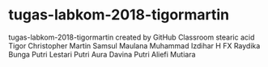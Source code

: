 # tugas-labkom-2018-tigormartin
tugas-labkom-2018-tigormartin created by GitHub Classroom
stearic acid
Tigor Christopher Martin 
Samsul Maulana
Muhammad Izdihar H
FX Raydika
Bunga Putri Lestari 
Putri Aura
Davina Putri
Aliefi Mutiara 
